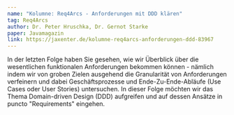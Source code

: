 ```yaml
---
name: "Kolumne: Req4Arcs - Anforderungen mit DDD klären"
tag: Req4Arcs
author: Dr. Peter Hruschka, Dr. Gernot Starke
paper: Javamagazin
link: https://jaxenter.de/kolumne-req4arcs-anforderungen-ddd-83967
---
```

In der letzten Folge haben Sie gesehen, wie wir Überblick über die wesentlichen funktionalen Anforderungen
bekommen können - nämlich indem wir von groben Zielen ausgehend die Granularität von Anforderungen verfeinern und dabei
Geschäftsprozesse und Ende-Zu-Ende-Abläufe (Use Cases oder User Stories) untersuchen. In dieser Folge möchten wir das Thema
Domain-driven Design (DDD) aufgreifen und auf dessen Ansätze in puncto "Requirements" eingehen.